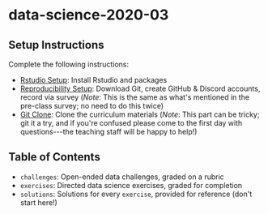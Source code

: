 # data-science-2020-03

## Setup Instructions

Complete the following instructions:

- [Rstudio Setup](https://github.com/olincollege/data-science-2020-03/blob/master/exercises/d00-e-setup00-install-assignment.md): Install Rstudio and packages
- [Reproducibility Setup](https://github.com/olincollege/data-science-2020-03/blob/master/exercises/d00-e-rep00-setup-assignment.md): Download Git, create GitHub & Discord accounts, record via survey (*Note*: This is the same as what's mentioned in the pre-class survey; no need to do this twice)
- [Git Clone](https://github.com/olincollege/data-science-2020-03/blob/master/exercises/d00-e-rep01-intro-git-assignment.md): Clone the curriculum materials (*Note*: This part can be tricky; git it a try, and if you're confused please come to the first day with questions---the teaching staff will be happy to help!)

## Table of Contents

- `challenges`: Open-ended data challenges, graded on a rubric
- `exercises`: Directed data science exercises, graded for completion
- `solutions`: Solutions for every `exercise`, provided for reference (don't start here!)
